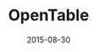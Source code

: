 ---
layout: site
title: "OpenTable"
date: 2015-08-30
categories: [food-drink]
version: 1.6.3
major: 1
minor: 6
patch: 3
slug: opentable
link: https://my.opentable.com/profile/info
submitter: lpolepeddi
permalink: /sites/:slug
---